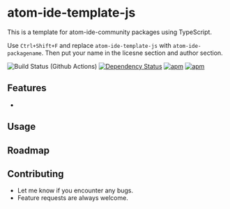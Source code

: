 # atom-ide-template-js

This is a template for atom-ide-community packages using TypeScript.

Use `Ctrl+Shift+F` and replace `atom-ide-template-js` with `atom-ide-packagename`. Then put your name in the licesne section and author section.

![Build Status (Github Actions)](https://github.com/atom-ide-community/atom-ide-template-js/workflows/CI/badge.svg)
[![Dependency Status](https://david-dm.org/atom-ide-community/atom-ide-template-js.svg)](https://david-dm.org/atom-ide-community/atom-ide-template-js)
[![apm](https://img.shields.io/apm/dm/atom-ide-template-js.svg)](https://github.com/atom-ide-community/atom-ide-template-js)
[![apm](https://img.shields.io/apm/v/atom-ide-template-js.svg)](https://github.com/atom-ide-community/atom-ide-template-js)

## Features

-

## Usage

## Roadmap

## Contributing

- Let me know if you encounter any bugs.
- Feature requests are always welcome.
